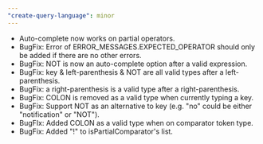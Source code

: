```yaml
---
"create-query-language": minor
---
```


- Auto-complete now works on partial operators.
- BugFix: Error of ERROR_MESSAGES.EXPECTED_OPERATOR should only be added if there are no other errors.
- BugFix: NOT is now an auto-complete option after a valid expression.
- BugFix: key & left-parenthesis & NOT are all valid types after a left-parenthesis.
- BugFix: a right-parenthesis is a valid type after a right-parenthesis.
- BugFix: COLON is removed as a valid type when currently typing a key.
- BugFix: Support NOT as an alternative to key (e.g. "no" could be either "notification" or "NOT").
- BugFIx: Added COLON as a valid type when on comparator token type.
- BugFix: Added "!" to isPartialComparator's list.
